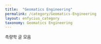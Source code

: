 ```yaml
---
title:  "Geomatics Engineering"
permalink: /category/Geomatics-Engineering
layout: enfycius_category
taxonomy: Geomatics Engineering
---
```


측량학 글 모음